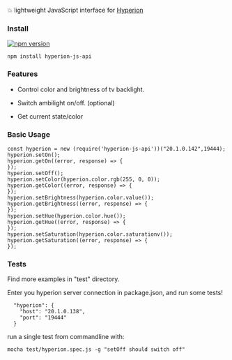 :collision: lightweight JavaScript interface for [Hyperion](https://github.com/hyperion-project/hyperion)

### Install

[![npm version](https://badge.fury.io/js/hyperion-js-api.svg)](https://badge.fury.io/js/hyperion-js-api)

```
npm install hyperion-js-api
```

### Features

- Control color and brightness of tv backlight.

- Switch ambilight on/off. (optional)

- Get current state/color

### Basic Usage

```
const hyperion = new (require('hyperion-js-api'))("20.1.0.142",19444);
hyperion.setOn();
hyperion.getOn((error, response) => {
});
hyperion.setOff();
hyperion.setColor(hyperion.color.rgb(255, 0, 0));
hyperion.getColor((error, response) => {
});
hyperion.setBrightness(hyperion.color.value());
hyperion.getBrightness((error, response) => {
});
hyperion.setHue(hyperion.color.hue());
hyperion.getHue((error, response) => {
});
hyperion.setSaturation(hyperion.color.saturationv());
hyperion.getSaturation((error, response) => {
});
```
### Tests
Find more examples in "test" directory.

Enter you hyperion server connection in package.json, and run some tests!
```
  "hyperion": {
    "host": "20.1.0.138",
    "port": "19444"
  }
```

run a single test from commandline with:
```
mocha test/hyperion.spec.js -g "setOff should switch off"
```